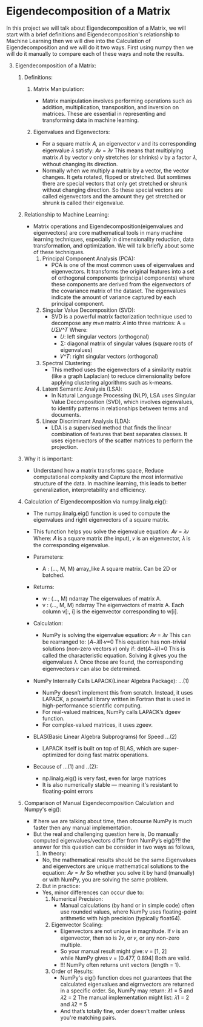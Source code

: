# Eigendecomposition of a Matrix
In this project we will talk about Eigendecomposition of a Matrix, we will start with a brief definitions and Eigendecomposition's relationship to Machine Learning then we will dive into the Calculation of Eigendecomposition and we will do it two ways. First using numpy then we will do it manually to compare each of these ways and note the results.

3) Eigendecomposition of a Matrix:

   1. Definitions:
      1. Matrix Manipulation:
         - Matrix manipulation involves performing operations such as addition, multiplication, transposition, and inversion on matrices. These are essential in 
           representing and transforming data in machine learning.
           
      2. Eigenvalues and Eigenvectors:
         - For a square matrix 𝐴, an eigenvector 𝑣 and its corresponding eigenvalue 𝜆 satisfy:
                                             𝐴𝑣 = 𝜆𝑣
           This means that multiplying matrix 𝐴 by vector 𝑣 only stretches (or shrinks) 𝑣 by a factor 𝜆, without changing its direction.
         - Normally when we multiply a matrix by a vector, the vector changes. It gets rotated, flipped or stretched. But somtimes there are special vectors that 
           only get stretched or shrunk without changing direction. So these special vectors are called eigenvectors and the amount they get stretched or shrunk is 
           called their eigenvalue.
           
   2. Relationship to Machine Learning:
      - Matrix operations and Eigendecomposition(eigenvalues and eigenvectors) are core mathematical tools in many machine learning techniques, especially in 
        dimensionality reduction, data transformation, and optimization. We will talk briefly about some of these techniques.
          1. Principal Component Analysis (PCA):
             - PCA is one of the most common uses of eigenvalues and eigenvectors. It transforms the original features into a set of orthogonal components 
               (principal components) where these components are derived from the eigenvectors of the covariance matrix of the dataset. The eigenvalues indicate 
               the amount of variance captured by each principal component.
          2. Singular Value Decomposition (SVD):
             - SVD is a powerful matrix factorization technique used to decompose any 𝑚×𝑛 matrix 𝐴 into three matrices:
                                              A = 𝑈Σ𝑉^𝑇
               Where:
               - 𝑈: left singular vectors (orthogonal)
               - Σ: diagonal matrix of singular values (square roots of eigenvalues)
               - 𝑉^𝑇: right singular vectors (orthogonal)
          3. Spectral Clustering:
             - This method uses the eigenvectors of a similarity matrix (like a graph Laplacian) to reduce dimensionality before applying clustering algorithms 
               such as k-means.
          4. Latent Semantic Analysis (LSA):
             - In Natural Language Processing (NLP), LSA uses Singular Value Decomposition (SVD), which involves eigenvalues, to identify patterns in relationships 
               between terms and documents.
          5. Linear Discriminant Analysis (LDA):
             - LDA is a supervised method that finds the linear combination of features that best separates classes. It uses eigenvectors of the scatter matrices 
               to perform the projection.
      
   3. Why it is important:
      - Understand how a matrix transforms space, Reduce computational complexity and Capture the most informative structure of the data. In machine learning, this 
        leads to better generalization, interpretability and efficiency.

   4. Calculation of Eigendecomposition via numpy.linalg.eig():
      - The numpy.linalg.eig() function is used to compute the eigenvalues and right eigenvectors of a square matrix.
      - This function helps you solve the eigenvalue equation:
                                                 𝐴𝑣 = 𝜆𝑣
        Where:
          𝐴 is a square matrix (the input),
          𝑣 is an eigenvector,
          𝜆 is the corresponding eigenvalue.
      - Parameters:
        - A : (..., M, M) array_like
          A square matrix. Can be 2D or batched.
      - Returns:
        - w : (…, M) ndarray
          The eigenvalues of matrix A.
        - v : (…, M, M) ndarray
          The eigenvectors of matrix A. Each column v[:, i] is the eigenvector corresponding to w[i].
      
      - Calculation:
        - NumPy is solving the eigenvalue equation:
                                                 𝐴𝑣 = 𝜆𝑣
          This can be rearranged to:
                                                (𝐴−𝜆I)⋅𝑣=0
          This equation has non-trivial solutions (non-zero vectors 𝑣) only if:
                                               det(𝐴−𝜆I)=0
          This is called the characteristic equation. Solving it gives you the eigenvalues 𝜆. Once those are found, the corresponding eigenvectors 𝑣 can also be 
          determined.
          
      - NumPy Internally Calls LAPACK(Linear Algebra Package):      ...(1)
        - NumPy doesn’t implement this from scratch. Instead, it uses LAPACK, a powerful library written in Fortran that is used in high-performance scientific 
          computing.
        - For real-valued matrices, NumPy calls LAPACK’s dgeev function.
        - For complex-valued matrices, it uses zgeev.
       
      - BLAS(Basic Linear Algebra Subprograms) for Speed            ...(2)
         - LAPACK itself is built on top of BLAS, which are super-optimized for doing fast matrix operations.
           
      - Because of ...(1) and ..(2):
        - np.linalg.eig() is very fast, even for large matrices
        - It is also numerically stable — meaning it's resistant to floating-point errors
       
   5. Comparison of Manual Eigendecomposition Calculation and Numpy's eig():
      - If here we are talking about time, then ofcourse NumPy is much faster then any manual implementation.
      - But the real and challenging question here is,
        Do manually computed eigenvalues/vectors differ from NumPy’s eig()?!! the answer for this question can be consider in two ways as follows,
        1. In theory:
          - No, the mathematical results should be the same.Eigenvalues and eigenvectors are unique mathematical solutions to the equation:
                                                      𝐴𝑣 = 𝜆𝑣
            So whether you solve it by hand (manually) or with NumPy, you are solving the same problem.
        2. But in practice:
          - Yes, minor differences can occur due to:
            1. Numerical Precision:
               - Manual calculations (by hand or in simple code) often use rounded values, where NumPy uses floating-point arithmetic with high precision 
                 (typically float64).
            2. Eigenvector Scaling:
               - Eigenvectors are not unique in magnitude. If 𝑣 is an eigenvector, then so is 2𝑣, or 𝑣, or any non-zero multiple.
               - So your manual result might give:
                                                 𝑣 = [1, 2]  while NumPy gives  𝑣 = [0.477, 0.894]
                 Both are valid.
               - !!! NumPy often returns unit vectors (length = 1).
            3. Order of Results:
               - NumPy's eig() function does not guarantees that the calculated eigenvalues and eigrnvectors are returned in a specific order. So,
                 NumPy may return:
                                                 𝜆1 = 5  and  𝜆2 = 2
                 The manual implementation might list:
                                                 𝜆1 = 2  and  𝜆2 = 5
               - And that’s totally fine, order doesn't matter unless you're matching pairs.
              
         
          
